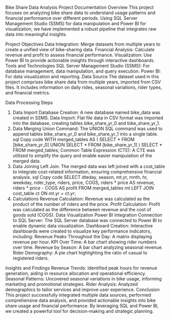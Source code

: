 Bike Share Data Analysis Project Documentation
Overview
This project focuses on analyzing bike share data to understand usage patterns and financial performance over different periods. Using SQL Server Management Studio (SSMS) for data manipulation and Power BI for visualization, we have implemented a robust pipeline that integrates raw data into meaningful insights.

Project Objectives
Data Integration: Merge datasets from multiple years to create a unified view of bike-sharing data.
Financial Analysis: Calculate revenue and profit to assess financial performance.
Visualization: Use Power BI to provide actionable insights through interactive dashboards.
Tools and Technologies
SQL Server Management Studio (SSMS): For database management, data manipulation, and query execution.
Power BI: For data visualization and reporting.
Data Source
The dataset used in this project comprises bike share data from multiple years, imported from CSV files. It includes information on daily rides, seasonal variations, rider types, and financial metrics.

Data Processing Steps
1. Data Import
Database Creation: A new database named bike_data was created in SSMS.
Data Import: Flat file data in CSV format was imported into the database, creating tables bike_share_yr_0 and bike_share_yr_1.
2. Data Merging
Union Command: The UNION SQL command was used to append tables bike_share_yr_0 and bike_share_yr_1 into a single table.
sql
Copy code
WITH merged_tables AS (
    SELECT * FROM [bike_share_yr_0]
    UNION
    SELECT * FROM [bike_share_yr_1]
)
SELECT * FROM merged_tables;
Common Table Expression (CTE): A CTE was utilized to simplify the query and enable easier manipulation of the merged data.
3. Data Joining
Left Join: The merged data was left joined with a cost_table to integrate cost-related information, ensuring comprehensive financial analysis.
sql
Copy code
SELECT dteday,
       season,
       mt.yr,
       mnth,
       hr,
       weekday,
       rider_type,
       riders,
       price,
       COGS,
       riders * price AS revenue,
       riders * price - COGS AS profit
FROM merged_tables mt
LEFT JOIN cost_table ct ON mt.yr = ct.yr;
4. Calculations
Revenue Calculation: Revenue was calculated as the product of the number of riders and the price.
Profit Calculation: Profit was calculated as the difference between revenue and the cost of goods sold (COGS).
Data Visualization
Power BI Integration
Connection to SQL Server: The SQL Server database was connected to Power BI to enable dynamic data visualization.
Dashboard Creation: Interactive dashboards were created to visualize key performance indicators, including:
Revenue Peaks Throughout the Day: A matrix displaying revenue per hour.
KPI Over Time: A bar chart showing rider numbers over time.
Revenue by Season: A bar chart analyzing seasonal revenue.
Rider Demography: A pie chart highlighting the ratio of casual to registered riders.

Insights and Findings
Revenue Trends: Identified peak hours for revenue generation, aiding in resource allocation and operational efficiency.
Seasonal Patterns: Uncovered seasonal variations in bike usage, informing marketing and promotional strategies.
Rider Analysis: Analyzed demographics to tailor services and improve user experience.
Conclusion
This project successfully integrated multiple data sources, performed comprehensive data analysis, and provided actionable insights into bike share usage and financial performance. By leveraging SQL and Power BI, we created a powerful tool for decision-making and strategic planning.